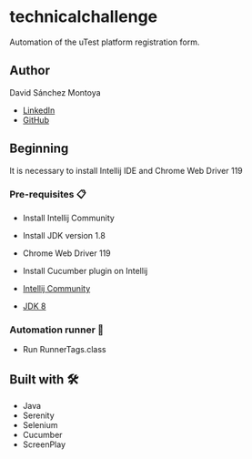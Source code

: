 # technicalchallenge

Automation of the uTest platform registration form.

## Author

David Sánchez Montoya

* [LinkedIn](https://www.linkedin.com/in/b-david-sánchez/)
* [GitHub](https://github.com/Dave519)

## Beginning

It is necessary to install Intellij IDE and Chrome Web Driver 119

### Pre-requisites 📋

* Install Intellij Community
* Install JDK version 1.8
* Chrome Web Driver 119
* Install Cucumber plugin on Intellij

* [Intellij Community](https://www.jetbrains.com/idea/download)
* [JDK 8](https://www.openlogic.com/openjdk-downloads)

### Automation runner  🔧

* Run RunnerTags.class

## Built with 🛠️

* Java
* Serenity
* Selenium
* Cucumber
* ScreenPlay